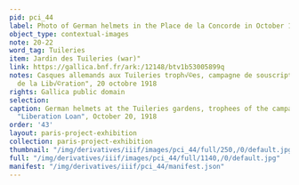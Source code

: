 ```yaml
---
pid: pci_44
label: Photo of German helmets in the Place de la Concorde in October 1918
object_type: contextual-images
note: 20-22
word_tag: Tuileries
item: Jardin des Tuileries (war)"
link: https://gallica.bnf.fr/ark:/12148/btv1b53005899q
notes: Casques allemands aux Tuileries troph√©es, campagne de souscription √† l' "Emprunt
  de la Lib√©ration", 20 octobre 1918
rights: Gallica public domain
selection: 
caption: German helmets at the Tuileries gardens, trophees of the campaign for the
  "Liberation Loan", October 20, 1918
order: '43'
layout: paris-project-exhibition
collection: paris-project-exhibition
thumbnail: "/img/derivatives/iiif/images/pci_44/full/250,/0/default.jpg"
full: "/img/derivatives/iiif/images/pci_44/full/1140,/0/default.jpg"
manifest: "/img/derivatives/iiif/pci_44/manifest.json"
---
```


